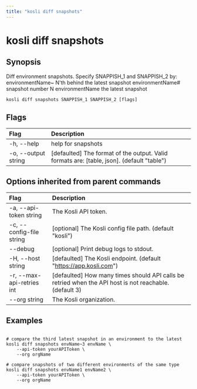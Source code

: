 ```yaml
---
title: "kosli diff snapshots"
---
```


# kosli diff snapshots

## Synopsis

Diff environment snapshots.
Specify SNAPPISH_1 and SNAPPISH_2 by:
	environmentName~<N>  N'th behind the latest snapshot
	environmentName#<N>  snapshot number N
	environmentName      the latest snapshot

```shell
kosli diff snapshots SNAPPISH_1 SNAPPISH_2 [flags]
```

## Flags
| Flag | Description |
| :--- | :--- |
|    -h, --help  |  help for snapshots  |
|    -o, --output string  |  [defaulted] The format of the output. Valid formats are: [table, json]. (default "table")  |


## Options inherited from parent commands
| Flag | Description |
| :--- | :--- |
|    -a, --api-token string  |  The Kosli API token.  |
|    -c, --config-file string  |  [optional] The Kosli config file path. (default "kosli")  |
|        --debug  |  [optional] Print debug logs to stdout.  |
|    -H, --host string  |  [defaulted] The Kosli endpoint. (default "https://app.kosli.com")  |
|    -r, --max-api-retries int  |  [defaulted] How many times should API calls be retried when the API host is not reachable. (default 3)  |
|        --org string  |  The Kosli organization.  |


## Examples

```shell

# compare the third latest snapshot in an environment to the latest
kosli diff snapshots envName~3 envName \
	--api-token yourAPIToken \
	--org orgName
	
# compare snapshots of two different environments of the same type
kosli diff snapshots envName1 envName2 \
	--api-token yourAPIToken \
	--org orgName
```

